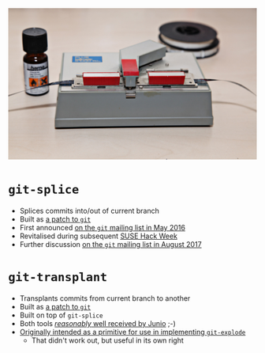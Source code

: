 <!-- .slide: data-state="blank-slide" class="full-screen" id="splice" data-menu-title="git-splice" data-timing="40" -->
<img alt="Splicing video tape" src="images/splice.jpg"/>


<!-- .slide: data-state="normal" id="splice-info" data-menu-title="Details" data-timing="40" -->
# `git-splice`

*   Splices commits into/out of current branch
*   <!-- .element: class="fragment" -->
    Built as [a patch to `git`](https://github.com/git/git/compare/master...aspiers:splice)
*   <!-- .element: class="fragment" -->
    First announced [on the `git` mailing list in May
    2016](https://public-inbox.org/git/20160527140811.GB11256@pacific.linksys.moosehall/)
*   <!-- .element: class="fragment" -->
    Revitalised during subsequent [SUSE Hack Week](https://hackweek.suse.com/about)
*   <!-- .element: class="fragment" -->
    Further discussion [on the `git` mailing list in August
    2017](https://public-inbox.org/git/20170801011421.veyuviur3mi4hjir@pacific.linksys.moosehall/)


<!-- .slide: data-state="normal" id="transplant" data-menu-title="git-transplant" data-timing="40" -->
# `git-transplant`

*   Transplants commits from current branch to another
*   <!-- .element: class="fragment" -->
    Built as [a patch to `git`](https://github.com/aspiers/git/compare/splice...transplant)
*   <!-- .element: class="fragment" -->
    Built on top of `git-splice`
*   <!-- .element: class="fragment" -->
    Both tools [*reasonably* well received by
    Junio](https://public-inbox.org/git/20170801011421.veyuviur3mi4hjir@pacific.linksys.moosehall/) ;-)
*   <!-- .element: class="fragment" -->
    [Originally intended as a primitive for use in implementing
    `git-explode`](https://public-inbox.org/git/20170801011421.veyuviur3mi4hjir@pacific.linksys.moosehall/)
    *   That didn't work out, but useful in its own right
